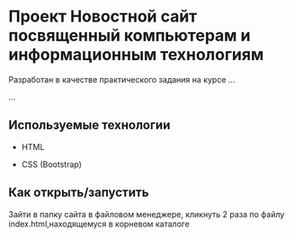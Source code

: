 # Проект Новостной сайт посвященный компьютерам и информационным технологиям

Разработан в качестве практического задания на курсе …

…

## Используемые технологии

* HTML

* CSS (Bootstrap)

## Как открыть/запустить

Зайти в папку сайта в файловом менеджере, кликнуть 2 раза по файлу index.html,находящемуся в корневом каталоге